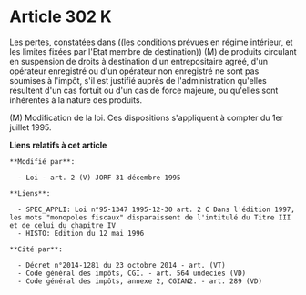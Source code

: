 # Article 302 K

Les pertes, constatées dans ((les conditions prévues en régime intérieur, et les limites fixées par l'Etat membre de
destination)) (M) de produits circulant en suspension de droits à destination d'un entrepositaire agréé, d'un opérateur
enregistré ou d'un opérateur non enregistré ne sont pas soumises à l'impôt, s'il est justifié auprès de l'administration
qu'elles résultent d'un cas fortuit ou d'un cas de force majeure, ou qu'elles sont inhérentes à la nature des produits.

(M) Modification de la loi. Ces dispositions s'appliquent à compter du 1er juillet 1995.

**Liens relatifs à cet article**

	**Modifié par**:

	  - Loi - art. 2 (V) JORF 31 décembre 1995

	**Liens**:

	  - SPEC_APPLI: Loi n°95-1347 1995-12-30 art. 2 C Dans l'édition 1997, les mots "monopoles fiscaux" disparaissent de l'intitulé du Titre III et de celui du chapitre IV
	  - HISTO: Edition du 12 mai 1996

	**Cité par**:

	  - Décret n°2014-1281 du 23 octobre 2014 - art. (VT)
	  - Code général des impôts, CGI. - art. 564 undecies (VD)
	  - Code général des impôts, annexe 2, CGIAN2. - art. 289 (VD)
